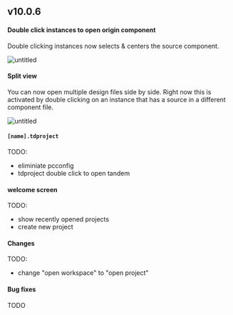 ## v10.0.6

#### Double click instances to open origin component

Double clicking instances now selects & centers the source component.

![untitled](https://user-images.githubusercontent.com/757408/42292057-24a4a40a-7fa6-11e8-88dd-0fbef3651872.gif)

#### Split view

You can now open multiple design files side by side. Right now this is activated by double clicking on an instance that has a source
in a different component file.

![untitled](https://user-images.githubusercontent.com/757408/42292147-c975789c-7fa6-11e8-9b2f-218191d2deb8.gif)

#### `[name].tdproject`

TODO:

- eliminiate pcconfig
- tdproject double click to open tandem

#### welcome screen

TODO:

- show recently opened projects
- create new project

#### Changes

TODO:

- change "open workspace" to "open project"

#### Bug fixes

TODO
